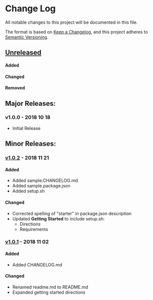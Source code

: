 # Change Log
All notable changes to this project will be documented in this file.

The format is based on [Keep a Changelog](https://keepachangelog.com/en/1.0.0/),
and this project adheres to [Semantic Versioning](https://semver.org/spec/v2.0.0.html).

## [Unreleased]
#### Added
#### Changed
#### Removed

## Major Releases:
### v1.0.0 - 2018 10 18
* Initial Release


## Minor Releases:
### [v1.0.2] - 2018 11 21
#### Added
* Added sample.CHANGELOG.md
* Added sample.package.json
* Added setup.sh
#### Changed
* Corrected spelling of "starter" in package.json description
* Updated **Getting Started** to include setup.sh:
	* Directions
	* Requirements

### [v1.0.1] - 2018 11 02
#### Added
* Added CHANGELOG.md
#### Changed
* Renamed readme.md to README.md
* Expanded getting started directions

<!-- LINKS -->
<!-- RELEASES -->
[Unreleased]: https://github.com/karnthis/yaebp/compare/v1.0.2...HEAD
[v1.0.2]: https://github.com/karnthis/yaebp/compare/v1.0.1...v1.0.2
[v1.0.1]: https://github.com/karnthis/yaebp/compare/v1.0.0...v1.0.1

<!-- ISSUES -->
